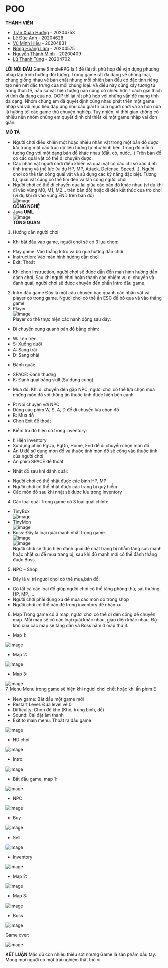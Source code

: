 # POO
**THÀNH VIÊN**
- [Trần Xuân Hương](https://www.facebook.com/TXHuong.HUST/) - 20204753
- [Lê Đức Anh](https://www.facebook.com/profile.php?id=100021833977082) - 20204628
- [Vũ Minh Hiếu](https://www.facebook.com/profile.php?id=100008986909307) - 20204831
- [Nông Hoàng Lâm](https://www.facebook.com/profile.php?id=100026791365278) - 20204575
- [Nguyễn Thành Minh](https://www.facebook.com/minh14092002) - 20200409
- [Lữ Thanh Tùng](https://www.facebook.com/tung.luthanh.2002) - 20204702

**LỜI NÓI ĐẦU**
Game SimpleRPG là 1 đề tài rất phù hợp để vận dụng phương pháp lập trình hướng đối tượng. Trong game rất đa dạng về chủng loại, chúng giống nhau về bản chất nhưng mỗi phiên bản đều có đặc tính riêng tạo nên nét đặc trưng của mỗi chủng loại. Và điều này cũng xảy tương tự trong thực tế, hầu sự vật hiện tượng nào cũng có nhiều hơn 1 cách giải thích vì tính đa dạng của nó. OOP thì lại rất phù hợp với những vấn đề mang tính đa dạng. Nhóm chúng em đã quyết định cùng nhau phát triển một game nhập vai với mục tiêu đáp ứng nhu cầu giải trí của người chơi và xa hơn nữa là hướng tới các game thủ chuyên nghiệp. Tuy nhiên, vì thời gian không có nhiều nên nhóm chúng em quyết định chỉ thiết kế một game nhập vai đơn giản.

**MÔ TẢ**
- Người chơi điều khiển một hoặc nhiều nhân vật trong một bản đồ được lưu trong một cấu trúc dữ liệu tương tự như hình bên, trong đó mỗi ô tương ứng với một dạng bản đồ khác nhau (đất, cỏ, nước…) Trên bản đồ có các quái vật có thể di chuyển được.
- Các nhân vật người chơi điều khiển và quái vật có các chỉ số xác định tình trạng và thể lực (ví dụ HP, MP, Attack, Defense, Speed…). Người chơi có thể tấn công quái vật và sử dụng các kỹ năng đặc biệt. Tương tự, quái vật cũng có thể tìm đến và tấn công người chơi.
- Người chơi có thể di chuyển qua lại giữa các bản đồ khác nhau (ví dụ khi đi vào vùng M0, M1, M2… trên bản đồ) hoặc đi đến kết thúc của trò chơi (ví dụ khi đi vào vùng END trên bản đồ)  
![image](https://github.com/phamhyta/POO/blob/huong/demo/Screenshot%20(209).png)  
**CÔNG NGHỆ**
- Java
**UML**  
![image](https://github.com/phamhyta/POO/blob/huong/demo/uml.png)  
**TỔNG QUAN**
1.	Hướng dẫn người chơi
- Khi bắt đầu vào game, người chơi sẽ có 3 lựa chọn:
+ Play game: Vào thẳng Intro và bỏ qua hướng dẫn chơi
+ Instruction: Vào màn hình hướng dẫn chơi
+ Exit: Thoát
- Khi chọn Instruction, người chơi sẽ được dẫn đến màn hình hướng dẫn cách chơi. Sau khi người chơi hoàn thành các nhiệm vụ di chuyển và đánh quái, người chơi sẽ được chuyển đến phần Intro đầu game.
2.	Intro đầu game
Đây là một câu chuyện bao quanh các nhân vật và player có trong game. Người chơi có thể ấn ESC để bỏ qua và vào thẳng game
3.	Player  
![image](https://github.com/phamhyta/POO/blob/huong/2D%20game/src/res/entity/linkFormatted_new.png)  
Player có thể thực hiện các hành động sau đây:
-	Di chuyển xung quanh bản đồ bằng phím:
+ W: Lên trên
+ S: Xuống dưới
+ A: Sang trái
+ D: Sang phải
-	Đánh quái:
+ SPACE: Đánh thường
+ K: Đánh quái bằng skill (Sử dụng cung)
-	Mua đồ: Khi di chuyển đến gặp NPC, người chơi có thể lựa chọn mua những món đồ với thông tin thuộc tính được hiện bên cạnh
+ P: Nói chuyện với NPC
+ Dùng các phím W, S, A, D để di chuyển lựa chọn đồ
+ B: Mua đồ
+ Chọn Exit để thoát
-	Kiểm tra đồ hiện có trong inventory:
+ I: Hiện inventory
+ Sử dụng phím PgUp, PgDn, Home, End để di chuyển chọn món đồ
+ Ấn U để sử dụng món đồ và thuộc tính món đồ sẽ cộng vào thuộc tính của người chơi
+ Ấn phím SPACE để thoát
-	Nhặt đồ sau khi đánh quái:
+ Người chơi có thể nhặt được các bình HP, MP 
+ Người chơi có thể nhặt được các trang bị quý hiếm
+ Các món đồ sau khi nhặt sẽ được lưu trong inventory
4.	Các loại quái
Trong game có 3 loại quái chính:
- TinyBox  
![image](https://github.com/phamhyta/POO/blob/huong/2D%20game/src/res/entity/minimonsters.png)  
- TinyMon  
![image](https://github.com/phamhyta/POO/blob/huong/2D%20game/src/res/entity/mon1_sprite.png)  
- Boss: Đây là loại quái mạnh nhất trong game.  
![image](https://github.com/phamhyta/POO/blob/huong/2D%20game/src/res/entity/boss_wizard/Attack1.png)  
![image](https://github.com/phamhyta/POO/blob/huong/2D%20game/src/res/entity/boss_wizard/Attack2.png)  
Người chơi sẽ thực hiện đánh quái để nhặt trang bị nhằm tăng sức mạnh hoặc nhặt xu để mua trang bị, sau khi đủ mạnh mới có thể đánh thắng được Boss.
5.	NPC – Shop
-	Đây là vị trí người chơi có thể mua,bán đồ:
+ Có tất cả các loại đồ giúp người chơi có thể tăng phòng thủ, sát thương, HP, MP, …
+ Người chơi phải dùng xu để mua các món đồ trong shop
+ Người chơi có thể bán đề trong inventory để nhận xu
6.	Map
Trong game có 3 map, người chơi có thể đi đến cổng để chuyển map. Mỗi map sẽ có các loại quái khác nhau, giao diện khác nhau. Độ khó của các map sẽ tăng dần và Boss nằm ở map thứ 3. 
- Map 1:  
  
![image](https://github.com/phamhyta/POO/blob/huong/2D%20game/src/res/tile/beach.png)  
- Map 2:  
  
![image](https://github.com/phamhyta/POO/blob/huong/2D%20game/src/res/tile/winter.png)  
- Map 3:  
  
![image](https://github.com/phamhyta/POO/blob/huong/2D%20game/src/res/tile/nature.png)  
7.	Menu
Menu trong game sẽ hiện khi người chơi chết hoặc khi ấn phím E
-	New game: Bắt đầu một game mới
-	Restart Level: Đưa level về 0
-	Difficulty: Chọn độ khó (Khó, trung bình, dễ)
-	Sound: Cài đặt âm thanh
-	Exit to main menu: Thoát ra đầu game  
  
![image](https://github.com/phamhyta/POO/blob/huong/demo/Screenshot%20(196).png)  
  
- HD chơi:  
  
![image](https://github.com/phamhyta/POO/blob/huong/demo/Screenshot%20(207).png)  
  
- Intro:   
  
![image](https://github.com/phamhyta/POO/blob/huong/demo/Screenshot%20(197).png)  
  
- Bắt đầu game, map 1:  
  
![image](https://github.com/phamhyta/POO/blob/huong/demo/Screenshot%20(198).png)  
  
- NPC  
  
![image](https://github.com/phamhyta/POO/blob/huong/demo/Screenshot%20(199).png)  
  
- Buy  
  
![image](https://github.com/phamhyta/POO/blob/huong/demo/Screenshot%20(200).png)  
  
- Sell  
  
![image](https://github.com/phamhyta/POO/blob/huong/demo/Screenshot%20(201).png)  
  
- Inventory  
  
![image](https://github.com/phamhyta/POO/blob/huong/demo/Screenshot%20(202).png)  
  
- Map 2:  
  
![image](https://github.com/phamhyta/POO/blob/huong/demo/Screenshot%20(203).png)  
  
- Map 3:   
  
![image](https://github.com/phamhyta/POO/blob/huong/demo/Screenshot%20(204).png)  
  
- Boss  
  
![image](https://github.com/phamhyta/POO/blob/huong/demo/Screenshot%20(205).png)  
  
Game over:   
  
![image](https://github.com/phamhyta/POO/blob/huong/demo/Screenshot%20(208).png)  
  

**KẾT LUẬN**
Mặc dù còn nhiều thiếu sót nhưng Game là sản phẩm đầu tay. Mong mọi người có một trải nghiệm thật thú vị
